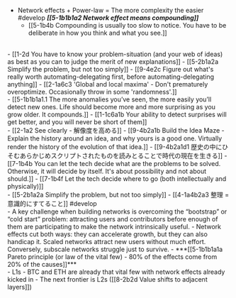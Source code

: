 - Network effects + Power-law = The more complexity the easier #develop
	***[[5-1b1b1a2 Network effect means compounding]]***
    - [[5-1b4b Compounding is usually too slow to notice. You have to be deliberate in how you think and what you see.]]
<br>
- [[1-2d You have to know your problem-situation (and your web of ideas) as best as you can to judge the merit of new explanations]]
  - [[5-2b1a2a Simplify the problem, but not too simply]]
    - [[9-4e2c Figure out what's really worth automating-delegating first, before automating-delegating anything]]
      - [[2-1a6c3 'Global and local maxima' - Don't prematurely overoptimize. Occasionally throw in some 'randomness'.]]
<br>
- [[5-1b1b1a1.1 The more anomalies you’ve seen, the more easily you’ll detect new ones. Life should become more and more surprising as you grow older. It compounds.]]
  - [[1-1c6a1b Your ability to detect surprises will get better, and you will never be short of them]]
<br>
- [[2-1a2 See clearly - 解像度を高める]]
  - [[9-4b2a1b Build the Idea Maze - Explain the history around an idea, and why yours is a good one. Virtually render the history of the evolution of that idea.]]
    - [[9-4b2a1d1 歴史の中にひそむあらかじめスクリプトされたものを読みとることで時代の現在を生きる]]
  - [[7-1b4b You can let the tech decide what are the problems to be solved. Otherwise, it will decide by itself. It's about possibility and not about should.]]
    - [[7-1b4f Let the tech decide where to go (both intellectually and physically)]]
<br>
- [[5-2b1a2a Simplify the problem, but not too simply]]
  - [[4-1a4b2a3 整理 = 意識的にすてること]] #develop
<br>
- A key challenge when building networks is overcoming the “bootstrap” or “cold start” problem: attracting users and contributors before enough of them are participating to make the network intrinsically useful.
  - Network effects cut both ways: they can accelerate growth, but they can also handicap it. Scaled networks attract new users without much effort. Conversely, subscale networks struggle just to survive.
    - ***[[5-1b1b1a1a Pareto principle (or law of the vital few) - 80% of the effects come from 20% of the causes]]***
<br>
- L1s - BTC and ETH are already that vital few with network effects already kicked in
  - The next frontier is L2s ([[8-2b2d Value shifts to adjacent layers]])